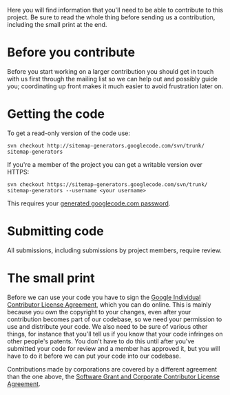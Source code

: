 Here you will find information that you'll need to be able to contribute to this project. Be sure to read the whole thing before sending us a contribution, including the small print at the end.

# Before you contribute #

Before you start working on a larger contribution you should get in touch with us first through the mailing list so we can help out and possibly guide you; coordinating up front makes it much easier to avoid frustration later on.

# Getting the code #

To get a read-only version of the code use:

`svn checkout http://sitemap-generators.googlecode.com/svn/trunk/ sitemap-generators`

If you're a member of the project you can get a writable version over HTTPS:

`svn checkout https://sitemap-generators.googlecode.com/svn/trunk/ sitemap-generators --username <your username>`

This requires your [generated googlecode.com password](http://code.google.com/hosting/settings).

# Submitting code #

All submissions, including submissions by project members, require review.

# The small print #

Before we can use your code you have to sign the [Google Individual Contributor License Agreement](http://code.google.com/legal/individual-cla-v1.0.html), which you can do online. This is mainly because you own the copyright to your changes, even after your contribution becomes part of our codebase, so we need your permission to use and distribute your code. We also need to be sure of various other things, for instance that you'll tell us if you know that your code infringes on other people's patents. You don't have to do this until after you've submitted your code for review and a member has approved it, but you will have to do it before we can put your code into our codebase.

Contributions made by corporations are covered by a different agreement than the one above, the [Software Grant and Corporate Contributor License Agreement](http://code.google.com/legal/corporate-cla-v1.0.html).